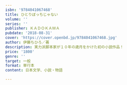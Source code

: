 ```yaml
---
isbn: '9784041067468'
title: ひとりぼっちじゃない
volume: ''
series: ''
publisher: ＫＡＤＯＫＡＷＡ
pubdate: '2018-08-31'
cover: 'https://cover.openbd.jp/9784041067468.jpg'
author: 伊藤ちひろ／著
description: 実力派脚本家が１０年の歳月をかけた初の小説作品！
price: '1800'
genre: ''
target: 一般
format: 単行本
content: 日本文学、小説・物語

---
```

